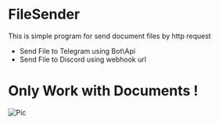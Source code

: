 # FileSender

This is simple program for send document files by http request

* Send File to Telegram using Bot\Api
* Send File to Discord using webhook url

# Only Work with Documents !
 ![Pic](img/screenshot.png)
